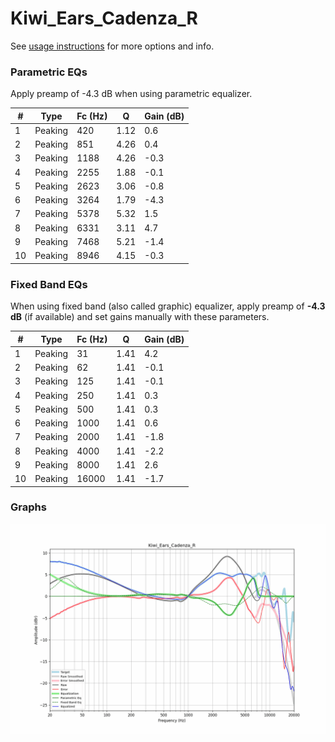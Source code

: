 # Kiwi_Ears_Cadenza_R
See [usage instructions](https://github.com/jaakkopasanen/AutoEq#usage) for more options and info.

### Parametric EQs
Apply preamp of -4.3 dB when using parametric equalizer.

|   # | Type    |   Fc (Hz) |    Q |   Gain (dB) |
|-----|---------|-----------|------|-------------|
|   1 | Peaking |       420 | 1.12 |         0.6 |
|   2 | Peaking |       851 | 4.26 |         0.4 |
|   3 | Peaking |      1188 | 4.26 |        -0.3 |
|   4 | Peaking |      2255 | 1.88 |        -0.1 |
|   5 | Peaking |      2623 | 3.06 |        -0.8 |
|   6 | Peaking |      3264 | 1.79 |        -4.3 |
|   7 | Peaking |      5378 | 5.32 |         1.5 |
|   8 | Peaking |      6331 | 3.11 |         4.7 |
|   9 | Peaking |      7468 | 5.21 |        -1.4 |
|  10 | Peaking |      8946 | 4.15 |        -0.3 |

### Fixed Band EQs
When using fixed band (also called graphic) equalizer, apply preamp of **-4.3 dB** (if available) and set gains manually with these parameters.

|   # | Type    |   Fc (Hz) |    Q |   Gain (dB) |
|-----|---------|-----------|------|-------------|
|   1 | Peaking |        31 | 1.41 |         4.2 |
|   2 | Peaking |        62 | 1.41 |        -0.1 |
|   3 | Peaking |       125 | 1.41 |        -0.1 |
|   4 | Peaking |       250 | 1.41 |         0.3 |
|   5 | Peaking |       500 | 1.41 |         0.3 |
|   6 | Peaking |      1000 | 1.41 |         0.6 |
|   7 | Peaking |      2000 | 1.41 |        -1.8 |
|   8 | Peaking |      4000 | 1.41 |        -2.2 |
|   9 | Peaking |      8000 | 1.41 |         2.6 |
|  10 | Peaking |     16000 | 1.41 |        -1.7 |

### Graphs
![](./Kiwi_Ears_Cadenza_R.png)
